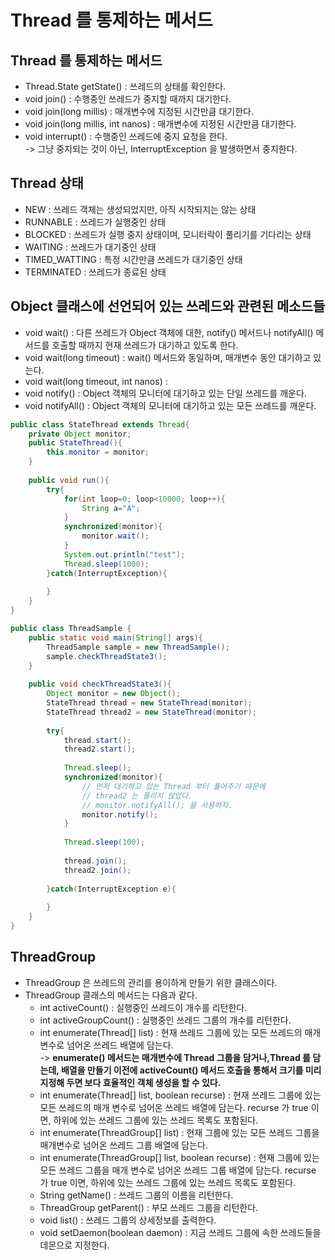 # Thread 를 통제하는 메서드

## Thread 를 통제하는 메서드&#x20;

* Thread.State getState() : 쓰레드의 상태를 확인한다.
* void join() : 수행중인 쓰레드가 중지할 때까지 대기한다.
* void join(long millis) : 매개변수에 지정된 시간만큼 대기한다.&#x20;
* void join(long millis, int nanos) : 매개변수에 지정된 시간만큼 대기한다.
* void interrupt() : 수행중인 쓰레드에 중지 요청을 한다. \
  \-> 그냥 중지되는 것이 아닌, InterruptException 을 발생하면서 중지한다.&#x20;

## Thread 상태

* NEW : 쓰레드 객체는 생성되었지만, 아직 시작되지는 않는 상태
* RUNNABLE : 쓰레드가 실행중인 상태
* BLOCKED : 쓰레드가 실행 중지 상태이며, 모니터락이 풀리기를 기다리는 상태
* WAITING : 쓰레드가 대기중인 상태
* TIMED\_WATTING : 특정 시간만큼 쓰레드가 대기중인 상태
* TERMINATED : 쓰레드가 종료된 상태

## Object 클래스에 선언되어 있는 쓰레드와 관련된 메소드들&#x20;

* void wait() : 다른 쓰레드가 Object 객체에 대한, notify() 메서드나 notifyAll() 메서드를 호출할 때까지 현재 쓰레드가 대기하고 있도록 한다.&#x20;
* void wait(long timeout) : wait() 메서드와 동일하며, 매개변수 동안 대기하고 있는다.&#x20;
* void wait(long timeout, int nanos) :&#x20;
* void notify() : Object 객체의 모니터에 대기하고 있는 단일 쓰레드를 깨운다.
* void notifyAll() : Object 객체의 모니터에 대기하고 있는 모든 쓰레드를 깨운다.&#x20;

```java
public class StateThread extends Thread{
    private Object monitor;
    public StateThread(){
        this.monitor = monitor;
    }
    
    public void run(){
        try{
            for(int loop=0; loop<10000; loop++){
                String a="A";
            }
            synchronized(monitor){
                monitor.wait();
            }
            System.out.println("test");
            Thread.sleep(1000);
        }catch(InterruptException){
        
        }
    }
}

public class ThreadSample {
    public static void main(String[] args){
        ThreadSample sample = new ThreadSample();
        sample.checkThreadState3();
    }
    
    public void checkThreadState3(){
        Object monitor = new Object();
        StateThread thread = new StateThread(monitor);
        StateThread thread2 = new StateThread(monitor);
        
        try{
            thread.start();
            thread2.start();
            
            Thread.sleep();
            synchronized(monitor){
                // 먼저 대기하고 있는 Thread 부터 풀어주기 때문에 
                // thread2 는 풀리지 않았다. 
                // monitor.notifyAll(); 을 사용하자.
                monitor.notify();
            }
            
            Thread.sleep(100);
            
            thread.join();
            thread2.join();
            
        }catch(InterruptException e){
        
        }
    }
}
```

## ThreadGroup

* ThreadGroup 은 쓰레드의 관리를 용이하게 만들기 위한 클래스이다.&#x20;
* ThreadGroup 클래스의 메서드는 다음과 같다.
  * int activeCount() : 실행중인 쓰레드이 개수를 리턴한다.
  * int activeGroupCount() : 실행중인 쓰레드 그룹의 개수를 리턴한다.&#x20;
  * int enumerate(Thread\[] list) : 현재 쓰레드 그룹에 있는 모든 쓰레드의 매개 변수로 넘어온 쓰레드 배열에 담는다. \
    \-> **enumerate() 메서드는 매개변수에 Thread 그룹을 담거나,Thread 를 담는데, 배열을 만들기 이전에 activeCount() 메서드 호출을 통해서 크기를 미리 지정해 두면 보다 효율적인 객체 생성을 할 수 있다.**&#x20;
  * int enumerate(Thread\[] list, boolean recurse) : 현재 쓰레드 그룹에 있는 모든 쓰레드의 매개 변수로 넘어온 쓰레드 배열에 담는다. recurse 가 true 이면, 하위에 있는 쓰레드 그룹에 있는 쓰레드 목록도 포함된다.&#x20;
  * int enumerate(ThreadGroup\[] list) : 현재 그룹에 있는 모든 쓰레드 그룹을 매개변수로 넘어온 쓰레드 그룹 배열에 담는다.&#x20;
  * int enumerate(ThreadGroup\[] list, boolean recurse) : 현재 그룹에 있는 모든 쓰레드 그룹을 매개 변수로 넘어온 쓰레드 그룹 배열에 담는다. recurse 가 true 이면, 하위에 있는 쓰레드 그룹에 있는 쓰레드 목록도 포함된다.&#x20;
  * String getName() : 쓰레드 그룹의 이름을 리턴한다.&#x20;
  * ThreadGroup getParent() : 부모 쓰레드 그룹을 리턴한다.&#x20;
  * void list() : 쓰레드 그룹의 상세정보를 출력한다.
  * void setDaemon(boolean daemon) : 지금 쓰레드 그룹에 속한 쓰레드들을 데몬으로 지정한다.
